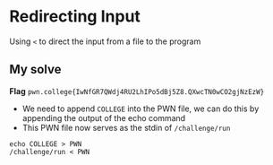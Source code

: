 # Redirecting Input

Using `<` to direct the input from a file to the program

## My solve
**Flag** `pwn.college{IwNfGR7QWdj4RU2LhIPo5dBj5Z8.QXwcTN0wCO2gjNzEzW}`
- We need to append `COLLEGE` into the PWN file, we can do this by appending the output of the echo command
- This PWN file now serves as the stdin of `/challenge/run`

```
echo COLLEGE > PWN
/challenge/run < PWN
```
